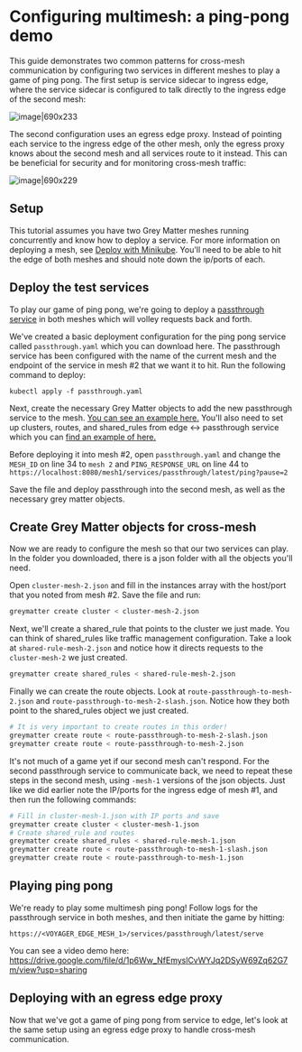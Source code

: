 # Configuring multimesh: a ping-pong demo

This guide demonstrates two common patterns for cross-mesh communication by configuring two services in different meshes to play a game of ping pong. The first setup is service sidecar to ingress edge, where the service sidecar is configured to talk directly to the ingress edge of the second mesh:

![image|690x233](https://user-images.githubusercontent.com/5482080/65241040-9e831200-dab0-11e9-9752-851ae951b6c9.png)

The second configuration uses an egress edge proxy. Instead of pointing each service to the ingress edge of the other mesh, only the egress proxy knows about the second mesh and all services route to it instead. This can be beneficial for security and for monitoring cross-mesh traffic:

![image|690x229](https://user-images.githubusercontent.com/5482080/65241040-9e831200-dab0-11e9-9752-851ae951b6c9.png)

## Setup

This tutorial assumes you have two Grey Matter meshes running concurrently and know how to deploy a service. For more information on deploying a mesh, see [Deploy with Minikube](https://github.com/DecipherNow/helm-charts/blob/release-2.0/docs/Deploy%20with%20Minikube.md). You'll need to be able to hit the edge of both meshes and should note down the ip/ports of each.

## Deploy the test services

To play our game of ping pong, we're going to deploy a [passthrough service](https://github.com/dgoldstein1/passthough-service) in both meshes which will volley requests back and forth.

We've created a basic deployment configuration for the ping pong service called `passthrough.yaml` which you can download here. The passthrough service has been configured with the name of the current mesh and the endpoint of the service in mesh #2 that we want it to hit. Run the following command to deploy:

`kubectl apply -f passthrough.yaml`

Next, create the necessary Grey Matter objects to add the new passthrough service to the mesh. [You can see an example here.](https://github.com/DecipherNow/openshift-development/tree/master/deployments/control/json/ascii) You'll also need to set up clusters, routes, and shared_rules from edge <-> passthrough service which you can [find an example of here.](https://github.com/DecipherNow/openshift-development/tree/master/deployments/control/json/edge)

Before deploying it into mesh #2, open `passthrough.yaml` and change the `MESH_ID` on line 34 to `mesh 2` and `PING_RESPONSE_URL` on line 44 to `https://localhost:8080/mesh1/services/passthrough/latest/ping?pause=2`

Save the file and deploy passthrough into the second mesh, as well as the necessary grey matter objects.

## Create Grey Matter objects for cross-mesh

Now we are ready to configure the mesh so that our two services can play. In the folder you downloaded, there is a json folder with all the objects you'll need.

Open `cluster-mesh-2.json` and fill in the instances array with the host/port that you noted from mesh #2. Save the file and run:

```sh
greymatter create cluster < cluster-mesh-2.json
```

Next, we'll create a shared_rule that points to the cluster we just made. You can think of shared_rules like traffic management configuration. Take a look at `shared-rule-mesh-2.json` and notice how it directs requests to the `cluster-mesh-2` we just created.

```sh
greymatter create shared_rules < shared-rule-mesh-2.json
```

Finally we can create the route objects. Look at `route-passthrough-to-mesh-2.json` and `route-passthrough-to-mesh-2-slash.json`. Notice how they both point to the shared_rules object we just created.

```sh
# It is very important to create routes in this order!
greymatter create route < route-passthrough-to-mesh-2-slash.json
greymatter create route < route-passthrough-to-mesh-2.json
```

It's not much of a game yet if our second mesh can't respond. For the second passthrough service to communicate back, we need to repeat these steps in the second mesh, using `-mesh-1` versions of the json objects. Just like we did earlier note the IP/ports for the ingress edge of mesh #1, and then run the following commands:

```sh
# Fill in cluster-mesh-1.json with IP ports and save
greymatter create cluster < cluster-mesh-1.json
# Create shared_rule and routes
greymatter create shared_rules < shared-rule-mesh-1.json
greymatter create route < route-passthrough-to-mesh-1-slash.json
greymatter create route < route-passthrough-to-mesh-1.json
```

## Playing ping pong

We're ready to play some multimesh ping pong! Follow logs for the passthrough service in both meshes, and then initiate the game by hitting:

`https://<VOYAGER_EDGE_MESH_1>/services/passthrough/latest/serve`

You can see a video demo here: https://drive.google.com/file/d/1p6Ww_NfEmyslCvWYJq2DSyW69Zq62G7m/view?usp=sharing

## Deploying with an egress edge proxy

Now that we've got a game of ping pong from service to edge, let's look at the same setup using an egress edge proxy to handle cross-mesh communication.
